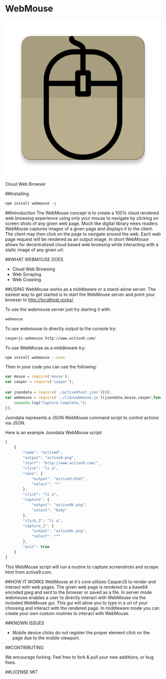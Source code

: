 # WebMouse
![WebMouse](https://raw.githubusercontent.com/active9/webmouse/master/html/img/webmouse.png)

Cloud Web Browser

##Installing
```bash
npm install webmouse -g
```

##Introduction
The WebMouse concept is to create a 100% cloud rendered web browsing experience using only your mouse to navigate by clicking on screen shots of any given web page. Much like digital library news readers WebMouse captures images of a given page and displays it to the client. The client may then click on the page
to navigate around the web. Each web page request will be rendered as an output image. In short WebMouse allows for decentralized cloud based web browsing while interacting with a static image of any given url.

##WHAT WEBMOUSE DOES
- Cloud Web Browsing
- Web Scraping
- Web Crawling

##USING
WebMouse works as a middleware or a stand-alone server. The easiest way to get started is to start the WebMouse server and point your browser to http://localhost.rocks/

To use the webmouse server just try starting it with:
```bash
webmouse
```

To use webmouse to directly output to the console try:
```bash
casperjs webmouse http://www.active9.com/
```

To use WebMouse as a middleware try:
```bash
npm install webmouse --save
```

Then in your code you can use the following:
```javascript
var mouse = require('mouse');
var casper = require('casper');

var jsondata = require('./active9test.json')[0];
var webmouse = require('../lib/webmouse.js')(jsondata,mouse,casper,function(data) {
	console.log("Capture Complete.");
});
```

Jsondata represents a JSON WebMouse command script to control actions via JSON.

Here is an example Jsondata WebMouse script:
```javascript
[
	{
		"name": "active9",
		"output": "active9.png",
		"start": "http://www.active9.com/",
		"click": "li a",
		"save": {
			"output": "active9.html",
			"select": "*"
		},
		"click": "li a",
		"capture": {
			"output": "active9b.png",
			"select": "body"
		},
		"click_2": "li a",
		"capture_2": {
			"output": "active9c.png",
			"select": "*"
		},
		"exit": true
	}
]
```
This WebMouse script will run a routine to capture screenshots and scrape html from active9.com.

##HOW IT WORKS
WebMouse at it's core utilizes CasperJS to render and interact with web pages. The given web page is rendered to a base64 encoded jpeg and sent to the browser or saved as a file. In server mode webmouse enables a user to directly interact with WebMouse via the included WebMouse gui. This gui will allow you to type in a url of your choosing and interact with the rendered page. In middleware mode you can create your own custom routines to interact with WebMouse.

##KNOWN ISSUES
 - Mobile device clicks do not register the proper element click on the page due to the mobile viewport.

##CONTRIBUTING

We encourage forking. Feel free to fork & pull your new additions, or bug fixes.

##LICENSE
MIT

